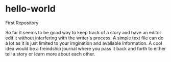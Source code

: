 # hello-world
First Repository

So far it seems to be good way to keep track of a story and have an editor edit it without interfering with the writer's process.
A simple text file can do a lot as it is just limited to your imgination and avaliable information.
A cool idea would be a freindship journal where you pass it back and forth to either tell a story or learn more about each other.
